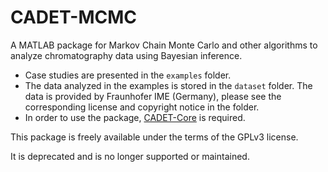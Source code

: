 # CADET-MCMC

A MATLAB package for Markov Chain Monte Carlo and other algorithms to analyze chromatography data using Bayesian inference.

* Case studies are presented in the `examples` folder.
* The data analyzed in the examples is stored in the `dataset` folder. The data is provided by Fraunhofer IME (Germany), please see the corresponding license and copyright notice in the folder.
* In order to use the package, [CADET-Core](https://github.com/cadet/CADET-Core) is required.

This package is freely available under the terms of the GPLv3 license.

It is deprecated and is no longer supported or maintained.
